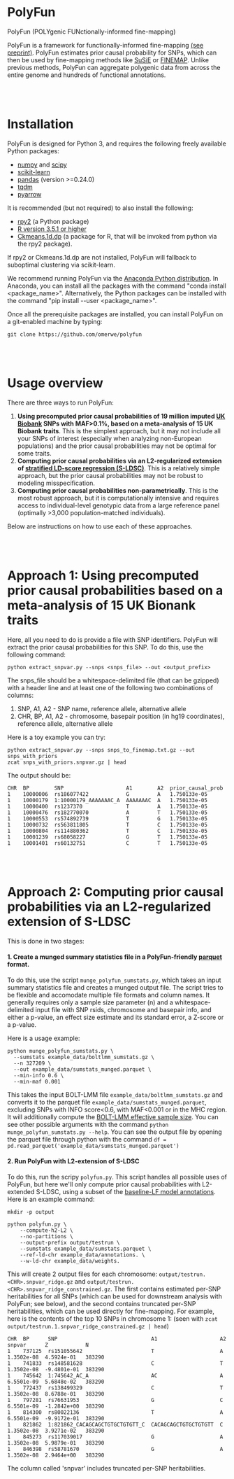 # PolyFun
PolyFun (POLYgenic FUNctionally-informed fine-mapping)

PolyFun is a framework for functionally-informed fine-mapping [(see preprint)](https://www.biorxiv.org/content/10.1101/807792v2). PolyFun estimates prior causal probability for SNPs, which can then be used by fine-mapping methods like [SuSiE](https://github.com/stephenslab/susieR) or [FINEMAP](http://www.christianbenner.com/). Unlike previous methods, PolyFun can aggregate polygenic data from across the entire genome and hundreds of functional annotations.

<br><br>
# Installation
PolyFun is designed for Python 3, and requires the following freely available Python packages:
* [numpy](http://www.numpy.org/) and [scipy](http://www.scipy.org/)
* [scikit-learn](http://scikit-learn.org/stable/)
* [pandas](https://pandas.pydata.org/getpandas.html) (version >=0.24.0)
* [tqdm](https://github.com/tqdm/tqdm)
* [pyarrow](https://arrow.apache.org/docs/python/install.html)

It is recommended (but not required) to also install the following:
* [rpy2](https://rpy2.bitbucket.io/)  (a Python package)
* [R version 3.5.1 or higher](https://www.r-project.org/)
* [Ckmeans.1d.dp](https://cran.r-project.org/web/packages/Ckmeans.1d.dp/index.html) (a package for R, that will be invoked from python via the rpy2 package).

If rpy2 or Ckmeans.1d.dp are not installed, PolyFun will fallback to suboptimal clustering via scikit-learn.


We recommend running PolyFun via the [Anaconda Python distribution](https://www.anaconda.com/download/). In Anaconda, you can install all the packages with the command "conda install \<package_name\>". Alternatively, the Python packages can be installed with the command "pip install --user \<package_name\>".

Once all the prerequisite packages are installed, you can install PolyFun on a git-enabled machine by typing:
```
git clone https://github.com/omerwe/polyfun
```



<br><br>
# Usage overview
There are three ways to run PolyFun:
1. **Using precomputed prior causal probabilities of 19 million imputed [UK Biobank](https://www.ukbiobank.ac.uk) SNPs with MAF>0.1%, based on a meta-analysis of 15 UK Biobank traits**. This is the simplest approach, but it may not include all your SNPs of interest (especially when analyzing non-European populations) and the prior causal probabilities may not be optimal for some traits.
2. **Computing prior causal probabilities via an L2-regularized extension of [stratified LD-score regression (S-LDSC)](https://www.nature.com/articles/ng.3404)**. This is a relatively simple approach, but the prior causal probabilities may not be robust to modeling misspecification.
3. **Computing prior causal probabilities non-parametrically**. This is the most robust approach, but it is computationally intensive and requires access to individual-level genotypic data from a large reference panel (optimally >3,000 population-matched individuals).

Below are instructions on how to use each of these approaches.

<br><br>

# Approach 1: Using precomputed prior causal probabilities based on a meta-analysis of 15 UK Bionank traits
Here, all you need to do is provide a file with SNP identifiers. PolyFun will extract the prior causal probabilities for this SNP. To do this, use the following command:
```
python extract_snpvar.py --snps <snps_file> --out <output_prefix>
```
The snps_file should be a whitespace-delimited file (that can be gzipped) with a header line and at least one of the following two combinations of columns:
1. SNP, A1, A2 - SNP name, reference allele, alternative allele
2. CHR, BP, A1, A2 - chromosome, basepair position (in hg19 coordinates), reference allele, alternative allele

Here is a toy example you can try:
```
python extract_snpvar.py --snps snps_to_finemap.txt.gz --out snps_with_priors
zcat snps_with_priors.snpvar.gz | head
```
The output should be:
```
CHR  BP        SNP                    A1        A2  prior_causal_prob
1    10000006  rs186077422            G         A   1.750133e-05
1    10000179  1:10000179_AAAAAAAC_A  AAAAAAAC  A   1.750133e-05
1    10000400  rs1237370              T         A   1.750133e-05
1    10000476  rs182770070            A         T   1.750133e-05
1    10000553  rs574892739            T         G   1.750133e-05
1    10000732  rs563811805            T         C   1.750133e-05
1    10000804  rs114880362            T         C   1.750133e-05
1    10001239  rs68058227             G         T   1.750133e-05
1    10001401  rs60132751             C         T   1.750133e-05
```


<br><br>

# Approach 2: Computing prior causal probabilities via an L2-regularized extension of S-LDSC
This is done in two stages:

#### 1. Create a munged summary statistics file in a PolyFun-friendly [parquet](https://parquet.apache.org) format.
To do this, use the script `munge_polyfun_sumstats.py`, which takes an input summary statistics file and creates a munged output file. The script tries to be flexible and accomodate multiple file formats and column names. It generally requires only a sample size parameter (n) and a whitespace-delimited input file with SNP rsids, chromosome and basepair info, and either a p-value, an effect size estimate and its standard error, a Z-score or a p-value.

Here is a usage example:
```
python munge_polyfun_sumstats.py \
  --sumstats example_data/boltlmm_sumstats.gz \
  --n 327209 \
  --out example_data/sumstats_munged.parquet \
  --min-info 0.6 \
  --min-maf 0.001
```
This takes the input BOLT-LMM file `example_data/boltlmm_sumstats.gz` and converts it to the parquet file `example_data/sumstats_munged.parquet`, excluding SNPs with INFO score<0.6, with MAF<0.001 or in the MHC region. It will additionally compute the [BOLT-LMM effective sample size](https://www.nature.com/articles/s41588-018-0144-6). You can see other possible arguments with the command `python munge_polyfun_sumstats.py --help`. You can see the output file by opening the parquet file through python with the command `df = pd.read_parquet('example_data/sumstats_munged.parquet')`

#### 2. Run PolyFun with L2-extension of S-LDSC
To do this, run the scripy `polyfun.py`. This script handles all possible uses of PolyFun, but here we'll only compute prior causal probabilities with L2-extended S-LDSC, using a subset of the [baseline-LF model annotations](https://www.nature.com/articles/s41588-018-0231-8). Here is an example command:
```
mkdir -p output

python polyfun.py \
    --compute-h2-L2 \
    --no-partitions \
    --output-prefix output/testrun \
    --sumstats example_data/sumstats.parquet \
    --ref-ld-chr example_data/annotations. \
    --w-ld-chr example_data/weights.
```
This will create 2 output files for each chromosome: `output/testrun.<CHR>.snpvar_ridge.gz` and `output/testrun.<CHR>.snpvar_ridge_constrained.gz`. The first contains estimated per-SNP heritabilities for all SNPs (which can be used for downstream analysis with PolyFun; see below), and the second contains truncated per-SNP heritabilities, which can be used directly for fine-mapping. For example, here is the contents of the top 10 SNPs in chromosome 1: (seen with `zcat output/testrun.1.snpvar_ridge_constrained.gz | head`)
```
CHR  BP      SNP                              A1                    A2  snpvar      Z            N
1    737125  rs151055642                      T                     A   1.3502e-08  4.5924e-01   383290
1    741833  rs148581628                      C                     T   1.3502e-08  -9.4801e-01  383290
1    745642  1:745642_AC_A                    AC                    A   6.5501e-09  5.6848e-02   383290
1    772437  rs138499329                      C                     T   1.3502e-08  8.6788e-01   383290
1    797281  rs76631953                       G                     C   6.5501e-09  -1.2842e+00  383290
1    814300  rs80022136                       T                     A   6.5501e-09  -9.9172e-01  383290
1    821862  1:821862_CACAGCAGCTGTGCTGTGTT_C  CACAGCAGCTGTGCTGTGTT  C   1.3502e-08  3.9271e-02   383290
1    845273  rs117039017                      G                     A   1.3502e-08  5.9879e-01   383290
1    846398  rs58781670                       G                     A   1.3502e-08  2.9464e+00   383290
```
The column called 'snpvar' includes truncated per-SNP heritabilities.


